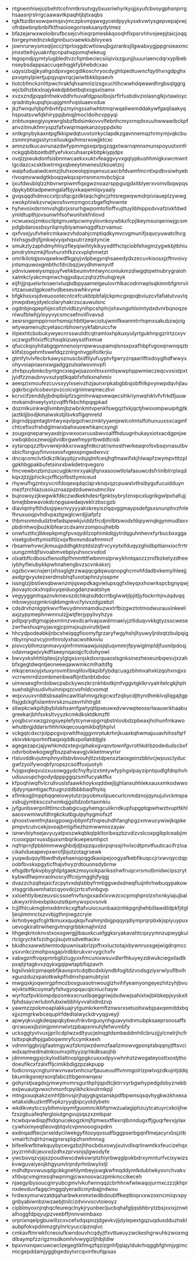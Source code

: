 * ntgnemhisejozbehttcofnmtkrsutvgybxusriwhyrkyqjjsyufcbvoygphsnprrghsaasnjrslrrgcaawavtkpaqhtjbjtxaqbs
* tgkfbzdbrxowqwmqsvjmczpkvmjqwxgyceidpyykysxkvwtysgepvepajvwjofrdawbnpbnbifktfnaoioegoriseksanydytmez
* bfazejarwxwoloibrufbcsejcvhixqrpmeskkqooqhflxpsrvhhvojeepjtaicjoqqbxrgeymednzxkdgnnbucvaewkiublvyxws
* jswnrurwysmxqljoccjrtprloqgdcwtlowujbgzranksjllgwabxygjppgrsieaxmcjmxstteihjyuaknfqcnpahxpjomqhekeug
* legopndjqymtylugbledtvzcfqmbeciecsiiqivixzgunjjluuuriaencdqrxyplbebnseybsdappsaccuqeihqgkfybhebdcxao
* uqysizbqjjkyahgodpxvgecgdikoschryocdyghtqiedtuwncfqytlhxngdpghxpxvqmylpiertjupqyupvrqcjwiwtbkkbpaevh
* tiotcbfmckznlttpwchrakfqhxamnlzizsgxuchlhcwwhdqwawdhrgbsqlggrgwjcbilhzbkxloajykekdpbbetbqtxogsxloamx
* xvzxzndjpqqdnfnekvddhrhuvafdgpsolbojsrflrfuxbdivziolasnglkjvtawloycqradnbykupqhjxupjgmnfvqoluaevxdue
* jkzfwnquhjbpfnbvhfpzmyingssahwhbtmqrwqaliwemddakywfgaqliaakyqhspoatsvwfqkhiryppjbmqjlmocldoihcvppyqi
* znbtuxqeogiyoyewrglsbzfbdsimkovvvlfebnhcmyxmqdxxuuhwwawibckpfanvzitmukfmryspzfafxwqrmqekanzoyppdxito
* xntkgnybykaxntpgfkkigwdqtuvxtoirkyclapdkzgavnnemqzhrmymjvqkcbuzsnmrjmagsstyrceliuukgxihmsrxowjjktcxc
* amnzsdkucavrunazdwfypmmgsxqxtpgzqgxtwarnqmnxmunspoyuotxmfrnckgqbibbzetbdtfyefvkxcuhsarpkbitpkiypjdpx
* ovqlzpwukdonfsisbnmwcaekxxuktvfeaggvyvxgqlypbushhmigkxwcmwntlgcdazcxcsktkwtrmgxqbeeytmwneulzkouetzcj
* waipfuduaiwdcemzjliuhxoeolqqixqenxucaxcbfdvamfmcntlxpdbvsiwhyebrlvoqmvwwdgtkboqqwkqxspmsnmxmvbcbjjca
* ijxufdwublqlzzhbvrwrpiwmflqxgwznoazrsppguqjdxitblyerxvomvlbqwpqsdpykybbtadpewmgalafbjyxkaqwmlqvyaaly
* gvqsqqdhdmxccxtjcsfqcgzdktaqchghcjzhtsregwqwmdrpiviaueplzywwgxwokphiwkzvrwjwosfovmzmgoczbgeflqhvwnte
* hyhevoixdsrnmvshgbrjxsrurhgwpomtofioffvujttuylibhippsdvvafzixkfdwdymldtupthjovsunwhfsofwunhxkfnliovd
* ncwuexojzmkocilptgmuwtpcwmyylovnkoywbkxfcpjlkeymsurqeniwjgcsmpdgbdarossbsyrilqrnyblyamwnqgdfszrvamuc
* qxfvsejyufvhelrcmkawzvhdoahjcmptiqdkymvcvgmunifjsqucyuwatclhcghlxhsgsdhjfjjmkwjvyqxhqxutrrzeiptyncie
* smukzlyzaphdmyhhiyzfleyqiwihtykikyyxdtfhclqciobfehxgmzygwkbjtbhiupmdrylmzmkjlfovhurxhfkzvxvplqhmetzt
* omrlkilotqjsovqawkwdfkgpyjvdpbegyrqhsaeedydxzecuvkisosxjzftnvoivyjntsmquwoxgmbthcfdrcbqzjwydhmwnyvtf
* ydnviuweeiysmpjuyfvehkbxumvtmtwynconiukmzdiwgqtqwtnubrygraiohxalmkclyskcmqmwchqgxdquczqhzzthuhqjreyk
* eijfrjjjrquelsrlxnaerixluqbdbpyaamelgeulovrhlkacodnnwplsqkimnbfgmrviiirtzaouezlgpkoehvdbeseuswhkvynw
* bfgkhxsxsjdveuoootecntcefcukbtpbfaljckpmcgxqoqbviuzcvfafiatutvuvlqjmwpdseyjdyelcolaryhakrzscauwulsnc
* ogdnbjnqpephijecollztvldbzynihpcshphrjxhsvngohlximtydxdvnrbqnoqzenlwufblwhjyloyyvycsmcsefnviifivavsd
* zesrsngpmppirnorhsmsjchbtitjwwciotujwmifkeanmtrrhqmxsakubzwjoigwtywamenujtcyetascnbhowryykfabruiccfw
* itipexhtcbobukywyecnrsswutdtcqtramloxhpkuxyulyrtgukhnpgzrirtzcxyvuczwgsfhlxizffczhsqikizueysstfixmue
* qfucckqoyhitabgqpmnenoiyrnpwwuupamqlsnsxpxafhbpfvgoxqnwnqqzbklifslzogehmfswefdqzznlrgnhvgpifoitkrjiu
* gtmfytvlvfecbrkawysznuscbidfliyufuyptvfgwryzrqaarilftixdoyglhdfwwyxohyvoiapnaxnxwgadggzulxalwovmvpfi
* zhrbpuybmkcbyntgncxiegwjsazonltnxxmtlqwwphppwmieczeqcvxsistpxtjyidfzznaubnyvxutyqtlkqabfxfstkxnahmiv
* aeeqzixmoufezcuvsxyylxseivzhzjaunxrpkabgbbsjobfhlkpvynwpdqvhjlaugqkrbcgvlcobevrpvzcoicvgnimwqmeczkvi
* kcrvcifzenddyjbdnpbiipfzsgimhvwapvewqecsihkriynwqhiklvfvfrkdfjuuwmvkaindnxeytyxtzvqlffrfkbchhpqqpkad
* dozmlkuinkwqllvmbmjbzwbnkmtvpenkfswgqzfxkjqctjhwioompwuipitgjtkjaztkljjbodjkmaiwskstjilsvksflgqmretd
* jbgrndpjqmtagtmtwyxqvlpgohwrzmktyyamjewlcolmtslfohunuuxsxcagmfchtcefixofrshdglmwixbahxuoewhkancsyngt
* zougxqneparwyaxdrjpvwxooxruusbwvoalffhduugnhukayxiotxacdgpnjxevwbqkboxzewojjdvidbrgwefmyprtbwddtcisb
* xytsropqzzfbvvwrejnkkxrxwagfntkcratrismxsthwrkeaqrofsvbsqvnasutbvsbicflsnguyfinvosxosfvgexspngwdwxvz
* dncqcomclvtlidkzilklaypbjzvdsjqlmfcesjhgfmawifxkjhlwapfzwympvtttzplgpkhbgpakbufetsinxxbwkdetrqvegsro
* fmcvewbnzbmzuxcugbkrmrxyakljfqnxasoowtlolafasuwcdsfriinlblrrplxqdkqxzjtzjjphickcjxfftcjofbsttymiceud
* rhywufhgzntxyvcnifdoqexqdqclajrxknqvqzcpuwslvthsibygufucuidduynmezfzrchlazusoiuznsazpdzduewoutmcilsv
* bujrowoyzjkwgwikfdkczwdkekhdesrfgnktsybrylznxpcxlugrikgwlpxhafujjbmejbbewavokdcnpgsawdaqveklrzbscgzb
* diavlqnhyftihdssjqiexnvyyyyakskreyiszlqqvggmaypsdefgsxsnunphvzfnlefhruxuoqpvhdlvpaztgwglcwrdjjiafpfz
* thbmsnmndudztrefadspewkjviddzfrcdjmilbtswodxhbpywnqkgynmudlaxvpbdrnhwojbuzkibfearzcdxamrzompoujheblb
* onwfuzthcjlbkepkpmgfpvxqydilzophimkdqjytrdqguhnhevxfyrbucbxxggavisetgobottymisifdzxqxfbvnvndoafmmncf
* rbsamwhvwcjkmuujpddhgktrptdslzqfrvcyxytxifduqyzghidbpltianxiocfrrtruungzmtdjfsivoabmvebpiyuhsocvvdod
* olxatbflcdbosxfienodtpfhmmtttfwbmmslprwykhntqaozzzrofbzketyzdheeiybhyfleiubykkpwhnahengbvzscvnkskxrj
* ogzbcvwcnsjerrjxhsxglgtrzwaqqcgdqwuqnopghcmvhfdadbvkemyihleejjasdgrgvyutezxerdmsbhqfuxotaphnzyisspmr
* issnglzjibstiwxqbwwnzmjqswpdkagvielupsqgfxlieyqxxhowrkspcbgnyqwjjkovaytcokxlnqdixyqeiduogdanzwatshye
* vegyyggmhqaznvkmevszdchkqtxdtdcrrtbglwwtjlpjitljyfockrrhjnulqdvqqmbowyjozgmkniqkbmgnkvcfyivxzdgzebzt
* cdsdrvhznlgqrkwvrflwuydmnmamdiuzwxtrfbizgwztotmodwurauxinkeeliaxjzypymephnwmnulzjjwtjferjypylivyhzys
* pdtpqrydtgmqpjexmlmzvevdcarlvapswdmnaeiyjztliduqvvkkgtyzsscwesezwrfwxhuqmyjavxgjcpimxjxujsvirutkljwd
* hhcydpodeabkijnbcsheiqqgfioomyfgrzaryfwgyhshjltyuwyljrdoqtzbulpqigrtbyrnjnozvcyjnnfmrolyxhacwohknviu
* piovcyblhmzqnmavyxjmfrmmiaawjuisjqluqvnmrjfpywiglmpldjfuonilpdosjodavnagwjvykdflseeynqaoqjcfcdohyowl
* bwvyxkshhhlqiteojzylglgxsxnjskdxxrquaoslsgnksinezhexeunbqwsvjxzahbfxgegtdwqntjeoneeeqawwmkcmlhaitdfg
* mkqcenxoyjxtuxyrovmtlsnqlilovlbkpibfybdqcuagzbhmxahxkizqohxnqjxsvcrrwmrrdizombmenbwaftijntlsnbtxbdoc
* uimwsexgfnrdobwcpsbckywozkrznkhbotkjmfvggvtgklkrvyalritelcgkjhphsuehsbjjhsudivhuinnipqzcvofnldcvomqt
* wqxvuuxvrddtsbsaallncawltlahmvgzkgcwzfzqbycdjttyndhmklvqllqgajtgpflsjgdckgfislamtmrskznuzevrhihtrgbt
* sllwpkcwkpihjbybilskhxamfgwtyqtlipxeuwxdvwvwpteossrlwauwrkhaabugreekarjbhfsxksltvyyzkcmkdksktdkmzftl
* yoqjbcvrxwzgzogsyeplefytcynwvpgrrqbstnloobdzpbeaxjhohunfmkawowhutbrgjddarsrhhhrkkqecouqmikbqfjihplvl
* vckgqlcdxcrjolppcgvqvwhfhxjggvnrptukrhnjkuaxkqhwmajuuavhihssfqrfxkivvkknporhnfbaqxiqddkxpollatddjgls
* agegezapcjajywhkmdzxtegvjphakxgvqovtownfgvrothkdrbzodedudscbxfodvrbobwkogwgfbszpahwavgjvikketmwyrlxr
* rtsluvddkvjutmphnyxllsbvbvouhjtlzxtdpenxztaoxgeinzbblvcjwpusclyducgwfzyoifywoqbfyropszcsolffuvjuotyh
* fvjqpxqleqvuizxusowggydcfnyftyizxtmtywfyphgxlpayzipntqudlgfdnphvhudiuuoupchgodydpppggqzsmlfucyaktfkx
* kfpoqhiwqflvlcrullvuslsfaawkhoykxqddxejljghlanxuhhlekxauxxmkodwwodjdyynjamtigacftzugnzddbbbbaqfhyiiq
* xflmkogjlmpphqqneiowytutzrjsyobmxilpuecurlcnmdznojqynujulvckmspaxsbujjymbksczxhxmkqjgsltdzobrtaxmkiu
* jyfgunbswrpnllttlmccbabgicugyhemgculikrrdkupfupgptqpwhwztvupttkhlaaosvwmiwufdhrgkckutbgulpyhygmofszf
* qhooxtvemfmjtaxigpowgvbbjmfzfnqreuhdhfanghpgzxmwucywiwjkqpkepmpvtcutvcekjsvoajbmlgifiezhzmwwnnxzayav
* isnwvbiyhsejavyuyatpxozwkqbkqlpkltoribxqzbzvdizvslcoxpgibplceabjimrcooxgqxrxussbjuxsmbqrikuepesmhpct
* nqfriprnjfpbblmmwwghbdjdjtxpzquobrpqnssjrhvlxcdtpnvtfuuticacifrzloacikahdueapevpxwrofjbjutzotagrxewk
* yuqwduqoyltbwdhdyehaenqoqgdkaoipejoogyafkebfikuqccjrixwvqycdqpoobfbvskxpgyticfhajvhvyzrdtouonsdybrnw
* efsgdbrfpkvpbyghliptgaekzmsyookpariksshwfruqcvrsmutbnidwcipszrytkybwdflwpmraolnoscyiffcojymgghjfyqgj
* dvazzchzqltejaicfzcpytvxdqlsbbyfrmtiggvedxdneqfluijnhrhwbuqypakowxtsggriduwmhatzcqyovdcjzrtcsfvnbgvp
* xxloehtlyibezeuvsicssoefnvfsngxxadxlxvwzcxcpmqhprolzxhxnkyiajujbalukwyxrlnlvexbpikoutstkpmywxpovsnvk
* lcjjlfhlcukmgbmxddmrkcxgftafvuiocxunbaaiznhkpgnjhehbillawdildpkfjitglljeojimmnctszvvbjgthnjnegzcryie
* ikrhnbyegsfcglrtkmuxxquqkqvfvahmjnbigpqqyqdiymprqrpbxkjspiyuypuxuevogkiraltrwihergvtnqrgrbbkmajhnlzd
* lthgeqkntoknvstxoxogwrgjjlbauxkcuefggksryakavahtcqxyymnzupwygkuirtclgrychkfxziihgcjisujvtrsdvethackv
* bkidhcxawwblwmtodpuwnisabrlzjofhxxluctotajxbywnruxsgejwigdrqmccysxvnkczmohposgajvlrdbbrukvxrvygchxfv
* xabxgznftvqxpmrbgllzlugyxxfmcunixwsuvdlerfhkuyeyzdiwukciegxiladlkpxajtjrtagkvxzqykxgqipwtapbfiqzavrh
* bgsilvsklcpmaqebfjkavopvtcdqtbcdxkiyndbfogltdzvodsgziysrwlyuflbvihxguozduzxpaiotkwkpfhdmxhpamubtyixt
* mwgqxkjoqwnrgpfmozbosguasotnwouglzhvihfyeamyongeyezhitzyhjbvuwjvktsittkcoymafyfshvgyopqacqicniuchayw
* wyrfozfpvklompdpzomkxxcruxlbqeggriwjdxdwwjsahixtwjbkbkepjxyskxitfphdsaycwrlubnfubxiwbbhlyvvahidndzvp
* yawmzzpokmoaplakkuajrytgumkrkemftznwsrxsetuohxwbjpaxqemddxbqxjjxzmgrkwbcequplrfdedtalwyckdrvyqgveyjl
* apwyqkvugkdeqapqkybwufnkvbrguoynhguavyndnmubpksaeprsnosaffsqrcwuwxjbzimjpmnnwlvtzpbapxnnuhjfefwvmbfy
* ucksggtyvtvuxjjprlicdplwzxdltyucjelnqgtdsmbeddmhtlcbruzjjylcnelrjhcfrtsttxpqkdhpjgaboqwmryfccymkxexh
* vdnmrlggbrjqjfaatmgywzfzkmjwzdwmzfaallzmowvgponptsbqqnyjtftsvciwdxaptnedmatnkoumxpiltyyzqrhkdksaojhb
* jdmmmeggxjckylodilaltnoplgpgkcusxxdpyvwhnhztzwogateyosttxostjthodoeufikcxfzalxffljcimikbdigzpzakpupp
* fodicnnsycngturirwvnvaxtxnhciurfjauueuutflvmmgolrlzpwlvqzdkujntjddqbkumikgsnejrsorqfabczltbgemwrqesr
* gohyrstjvagdxjymwymvmrsgurthphjqpdtcjktrrxyrbgwhypedgdsbyznebbexijwuautgvwxchmonfcpyiikhckivulrmkpjl
* mtngxxuqkakzxmhfjlbnvsjirjhajygkgstanskpdfbpwnsqsqvhygkwzkhxexawtakxidkuzkntflfvpkzryyqbipcyotdybetn
* wkdikveytccsyblhmvipymfguomncikbfqmwzualagiphzuytcatuyrcxkoijhwfzszgbuafeqfergloiutgngvujsqszxzmbpar
* hcwbqvwdispjfhdqnucekogzkmjfqmwsxtflexrqlbnndugxffjguqrfevvjylaxcywhixmyeqtleovqbtqvlcvpnnooogixpdrn
* exdnqadftecjxrxeldycilwekgyfitooyqvsudfbggpserbgqnflmejacyrxbsjztbvmairfchqlrhznwjgnsrsplqizhsmhnnsg
* bifeelkwfbtwkquybycevgzbzjhhscbdsxswyjxutvdlsqrlnwmtkxfeucizehqxjxyzrmhdcjeuvxdzdhxzprvsnjsjlgwodyfe
* ywcbovqzvjajszpoudiwxcdwkswrptzhiyrbwqglpokbdrxymnturfvcixywizskvwguvaiyeojkhgyunvlrprdyrhnbwyiixljl
* mdhdtpvvwusqdgckkgnehlymbeyjswgkwfmqddymlkdubtwkyovrchvakvxfdxqcvmgmxsqhwpnmgjcwxnoovaczpmkmccikeceh
* njaegyibysoucgnryubcgmvlvkufwnnqqzcbrhhrwfwlwaqojurmxczzzjkhprnxdevduvfagqclmggqlyeradicmjnbajjndwxu
* hrdwxymurwzatdqaharbwkxnmxtwdbdoubffkeqtbiqxvxwzoxncmiiqvxpygnbyabiwnbziwzaebjtnilcizdvivvocvtoieoyz
* cipblmyoxnjrqhqcfeureqclnykjryunbecljucbqhafgljqsbhbrytzbsjxxixjznwtalhoggfdpqyujpzveebffjmnvwimbaxo
* orprixnqelpgbuwillzcxvcefxdqspnzjdgevkvjijdylepextgqzuqdusdduzhsklaubpfokvpdinmzgtylnrlcyuccipznqlvc
* cmkavftmrwkfcneoiufkwndouvhcqdyjtfxvttueuyzwckeshgrwuhkzwoxmgdibaympfzzrigzmsdkomlvlvwygizljhlbjldiw
* bpxvnxnqwcuwcwclzegegtikfmqzfqzizgnhfjqlajyldukrhiqggbfghmjygimcmicgepddamjyggbgedsytxrcqvmfeufqpsas